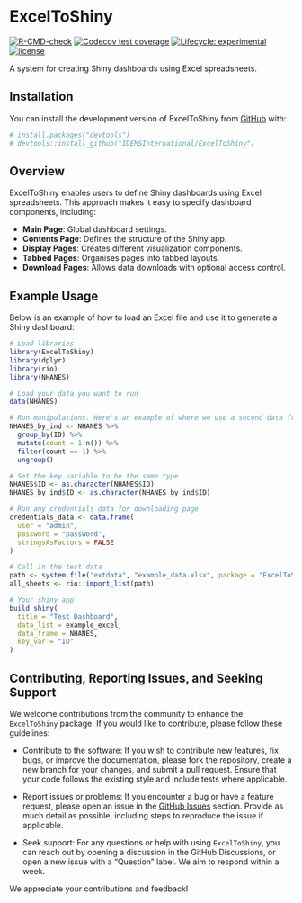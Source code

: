 
<!-- README.md is generated from README.Rmd. Please edit that file -->

# ExcelToShiny

<!-- badges: start -->

[![R-CMD-check](https://github.com/IDEMSInternational/ExcelToShiny/workflows/R-CMD-check/badge.svg)](https://github.com/IDEMSInternational/ExcelToShiny/actions)
[![Codecov test
coverage](https://codecov.io/gh/IDEMSInternational/ExcelToShiny/branch/main/graph/badge.svg)](https://app.codecov.io/gh/IDEMSInternational/ExcelToShiny?branch=main)
[![Lifecycle:
experimental](https://img.shields.io/badge/lifecycle-experimental-orange.svg)](https://lifecycle.r-lib.org/articles/stages.html#experimental)
[![license](https://img.shields.io/badge/license-LGPL%20(%3E=%203)-lightgrey.svg)](https://www.gnu.org/licenses/lgpl-3.0.en.html)
<!-- badges: end -->

A system for creating Shiny dashboards using Excel spreadsheets.

## Installation

You can install the development version of ExcelToShiny from
[GitHub](https://github.com/) with:

``` r
# install.packages("devtools")
# devtools::install_github("IDEMSInternational/ExcelToShiny")
```

## Overview

ExcelToShiny enables users to define Shiny dashboards using Excel
spreadsheets. This approach makes it easy to specify dashboard
components, including:

- **Main Page**: Global dashboard settings.
- **Contents Page**: Defines the structure of the Shiny app.
- **Display Pages**: Creates different visualization components.
- **Tabbed Pages**: Organises pages into tabbed layouts.
- **Download Pages**: Allows data downloads with optional access
  control.

## Example Usage

Below is an example of how to load an Excel file and use it to generate
a Shiny dashboard:

``` r
# Load libraries
library(ExcelToShiny)
library(dplyr)
library(rio)
library(NHANES)

# Load your data you want to run
data(NHANES)

# Run manipulations. Here's an example of where we use a second data frame in our Shiny Excel
NHANES_by_ind <- NHANES %>%
  group_by(ID) %>%
  mutate(count = 1:n()) %>%
  filter(count == 1) %>%
  ungroup()

# Set the key variable to be the same type
NHANES$ID <- as.character(NHANES$ID)
NHANES_by_ind$ID <- as.character(NHANES_by_ind$ID)

# Run any credentials data for downloading page
credentials_data <- data.frame(
  user = "admin",
  password = "password",
  stringsAsFactors = FALSE
)

# Call in the test data
path <- system.file("extdata", "example_data.xlsx", package = "ExcelToShiny")
all_sheets <- rio::import_list(path)

# Your shiny app
build_shiny(
  title = "Test Dashboard",
  data_list = example_excel,
  data_frame = NHANES,
  key_var = "ID"
)
```

## Contributing, Reporting Issues, and Seeking Support

We welcome contributions from the community to enhance the
`ExcelToShiny` package. If you would like to contribute, please follow
these guidelines:

- Contribute to the software: If you wish to contribute new features,
  fix bugs, or improve the documentation, please fork the repository,
  create a new branch for your changes, and submit a pull request.
  Ensure that your code follows the existing style and include tests
  where applicable.

- Report issues or problems: If you encounter a bug or have a feature
  request, please open an issue in the [GitHub
  Issues](https://github.com/IDEMSInternational/ExcelToShiny/issues)
  section. Provide as much detail as possible, including steps to
  reproduce the issue if applicable.

- Seek support: For any questions or help with using `ExcelToShiny`, you
  can reach out by opening a discussion in the GitHub Discussions, or
  open a new issue with a “Question” label. We aim to respond within a
  week.

We appreciate your contributions and feedback!
